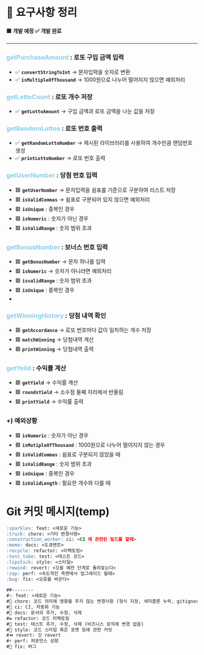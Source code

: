 # 📒 요구사항 정리

#### 🟩 개발 예정 ✅ 개발 완료

---

### <span style = "color:skyblue" >getPurchaseAmount</span> : 로또 구입 금액 입력
- ✅ **`convertStringToInt`** → 문자입력을 숫자로 변환 
- ✅ **`isMultipleOfThousand`** → 1000원으로 나누어 떨어지지 않으면 예외처리

### <span style = "color:skyblue" >getLottoCount</span> : 로또 개수 저장
- ✅ **`getLottoAmount`** → 구입 금액과 로또 금액을 나눈 값을 저장

### <span style = "color:skyblue" >getRandomLottos</span> : 로또 번호 출력
- ✅ **`getRandomLottoNumber`** → 제시된 라이브러리를 사용하여 개수만큼 랜덤번호 생성
- ✅ **`printLottoNumber`** → 로또 번호 출력

### <span style = "color:skyblue" >getUserNumber</span> : 당첨 번호 입력
- 🟩 **`getUserNumber`** → 문자입력을 쉼표를 기준으로 구분하여 리스트 저장
- 🟩 **`isValidCommas`** → 쉼표로 구분되어 있지 않으면 예외처리
- 🟩 **`isUnique`** : 중복인 경우
- 🟩 **`isNumeric`** : 숫자가 아닌 경우
- 🟩 **`isValidRange`** : 숫자 범위 초과

### <span style = "color:skyblue" >getBonusNumber</span> : 보너스 번호 입력
- 🟩 **`getBonusNumber`** → 문자 하나를 입력
- 🟩 **`isNumeric`** → 숫자가 아니라면 예외처리
- 🟩 **`isvalidRange`** : 숫자 범위 초과
- 🟩 **`isUnique`** : 중복인 경우
- 
### <span style = "color:skyblue" >getWinningHistory</span> : 당첨 내역 확인
- 🟩 **`getAccordance`** → 로또 번호마다 값이 일치하는 개수 저장
- 🟩 **`matchWinning`** → 당첨내역 계산
- 🟩 **`printWinning`** → 당첨내역 출력

### <span style = "color:skyblue" >getYeild</span> : 수익률 계산
- 🟩 **`getYield`** → 수익률 계산
- 🟩 **`roundsYield`** → 소수점 둘째 자리에서 반올림
- 🟩 **`printYield`** → 수익률 출력

### +) 예외상황
- 🟩 **`isNumeric`** : 숫자가 아닌 경우
- 🟩 **`isMutipleOfThousand`** : 1000원으로 나누어 떨어지지 않는 경우
- 🟩 **`isValidCommas`** : 쉼표로 구분되지 않았을 때
- 🟩 **`isValidRange`** : 숫자 범위 초과
- 🟩 **`isUnique`** : 중복인 경우
- 🟩 **`isValidLength`** : 필요한 개수와 다를 때

# Git 커밋 메시지(temp)
```markdown
:sparkles: feat: <새로운 기능>
:truck: chore: <기타 변경사항>
:construction_worker: ci: <CI 에 관련된 빌드를 할때>
:memo: docs: <도큐멘트> 
:recycle: refactor: <리팩토링>
:test_tube: test: <테스트 코드>
:lipstick: style: <스타일>
:rewind: revert: <깃을 예전 단계로 돌려놓는다>
:zap: perf: <속도적인 측면에서 업그레이드 될때>
:bug: fix: <오류를 바꾼다>

##-------- 
#✨ feat: <새로운 기능>
#🚚 chore: 코드 의미에 영향을 주지 않는 변경사항 (형식 지정, 세미콜론 누락, gitignore 등)
#👷 ci: CI, 자동화 기능
#📝 docs: 문서의 추가, 수정, 삭제
#♻️ refactor: 코드 리팩토링
#🧪 test: 테스트 추가, 수정, 삭제 (비즈니스 로직에 변경 없음)
#💄 style: 코드 스타일 혹은 포맷 등에 관한 커밋
#⏪ revert: 깃 revert
#⚡️ perf: 퍼포먼스 상향
#🐛 fix: 버그
```